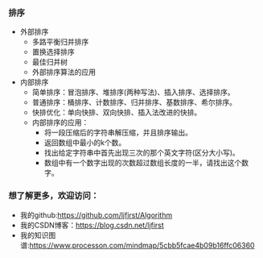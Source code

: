 ### 排序

+ 外部排序
    + 多路平衡归并排序
    + 置换选择排序
    + 最佳归并树
    + 外部排序算法的应用
+ 内部排序
    + 简单排序：冒泡排序、堆排序(两种写法)、插入排序、选择排序。
    + 普通排序：桶排序、计数排序、归并排序、基数排序、希尔排序。
    + 快排优化：单向快排、双向快排、插入法改进的快排。
    + 内部排序的应用：
        + 将一段压缩后的字符串解压缩，并且排序输出。
        + 返回数组中最小的k个数。
        + 找出给定字符串中首先出现三次的那个英文字符(区分大小写)。
        + 数组中有一个数字出现的次数超过数组长度的一半，请找出这个数字。

### 想了解更多，欢迎访问：

+ 我的github:https://github.com/ljfirst/Algorithm
+ 我的CSDN博客：https://blog.csdn.net/ljfirst
+ 我的知识图谱:https://www.processon.com/mindmap/5cbb5fcae4b09b16ffc06360